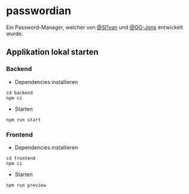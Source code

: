 # passwordian
Ein Password-Manager, welcher von [@Sl1van](https://github.com/Sl1van) und [@OG-Jons](https://github.com/OG-Jons) entwickelt wurde.
## Applikation lokal starten
### Backend

- Dependencies installieren

```
cd backend
npm ci
```

- Starten

```
npm run start
```

### Frontend

- Dependencies installieren

```
cd frontend
npm ci
```

- Starten

```
npm run preview
```
